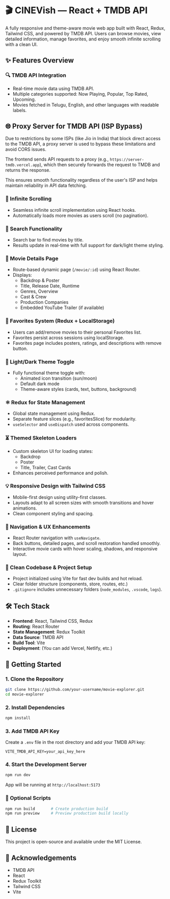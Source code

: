 
# 🎬 CINEVish — React + TMDB API

A fully responsive and theme-aware movie web app built with React, Redux, Tailwind CSS, and powered by TMDB API. Users can browse movies, view detailed information, manage favorites, and enjoy smooth infinite scrolling with a clean UI.

## ✨ Features Overview

### 🔍 TMDB API Integration
- Real-time movie data using TMDB API.
- Multiple categories supported: Now Playing, Popular, Top Rated, Upcoming.
- Movies fetched in Telugu, English, and other languages with readable labels.

## 🌐 Proxy Server for TMDB API (ISP Bypass)

Due to restrictions by some ISPs (like Jio in India) that block direct access to the TMDB API, a proxy server is used to bypass these limitations and avoid CORS issues.

The frontend sends API requests to a proxy (e.g., `https://server-tmdb.vercel.app`), which then securely forwards the request to TMDB and returns the response.

This ensures smooth functionality regardless of the user's ISP and helps maintain reliability in API data fetching.

### 🔁 Infinite Scrolling
- Seamless infinite scroll implementation using React hooks.
- Automatically loads more movies as users scroll (no pagination).

### 🔎 Search Functionality
- Search bar to find movies by title.
- Results update in real-time with full support for dark/light theme styling.

### 🎥 Movie Details Page
- Route-based dynamic page (`/movie/:id`) using React Router.
- Displays:
  - Backdrop & Poster
  - Title, Release Date, Runtime
  - Genres, Overview
  - Cast & Crew
  - Production Companies
  - Embedded YouTube Trailer (if available)

### 🌟 Favorites System (Redux + LocalStorage)
- Users can add/remove movies to their personal Favorites list.
- Favorites persist across sessions using localStorage.
- Favorites page includes posters, ratings, and descriptions with remove button.

### 🎨 Light/Dark Theme Toggle
- Fully functional theme toggle with:
  - Animated icon transition (sun/moon)
  - Default dark mode
  - Theme-aware styles (cards, text, buttons, background)

### ⚛️ Redux for State Management
- Global state management using Redux.
- Separate feature slices (e.g., favoritesSlice) for modularity.
- `useSelector` and `useDispatch` used across components.

### ⏳ Themed Skeleton Loaders
- Custom skeleton UI for loading states:
  - Backdrop
  - Poster
  - Title, Trailer, Cast Cards
- Enhances perceived performance and polish.

### 💡 Responsive Design with Tailwind CSS
- Mobile-first design using utility-first classes.
- Layouts adapt to all screen sizes with smooth transitions and hover animations.
- Clean component styling and spacing.

### 🧭 Navigation & UX Enhancements
- React Router navigation with `useNavigate`.
- Back buttons, detailed pages, and scroll restoration handled smoothly.
- Interactive movie cards with hover scaling, shadows, and responsive layout.

### 🧠 Clean Codebase & Project Setup
- Project initialized using Vite for fast dev builds and hot reload.
- Clear folder structure (components, store, routes, etc.)
- `.gitignore` includes unnecessary folders (`node_modules`, `.vscode`, `logs`).

## 🛠️ Tech Stack

- **Frontend**: React, Tailwind CSS, Redux
- **Routing**: React Router
- **State Management**: Redux Toolkit
- **Data Source**: TMDB API
- **Build Tool**: Vite
- **Deployment**: (You can add Vercel, Netlify, etc.)

## 🚀 Getting Started

### 1. Clone the Repository

```bash
git clone https://github.com/your-username/movie-explorer.git
cd movie-explorer
```

### 2. Install Dependencies

```bash
npm install
```

### 3. Add TMDB API Key

Create a `.env` file in the root directory and add your TMDB API key:

```
VITE_TMDB_API_KEY=your_api_key_here
```

### 4. Start the Development Server

```bash
npm run dev
```

App will be running at `http://localhost:5173`

### 🧪 Optional Scripts

```bash
npm run build       # Create production build
npm run preview     # Preview production build locally
```

## 🧾 License

This project is open-source and available under the MIT License.

## 🙌 Acknowledgements

- TMDB API
- React
- Redux Toolkit
- Tailwind CSS
- Vite
